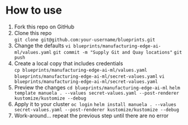 # How to use

1. Fork this repo on GitHub 
1. Clone this repo  
   `git clone git@github.com:your-username/blueprints.git`
1. Change the defaults
   `vi blueprints/manufacturing-edge-ai-ml/values.yaml`
   `git commit -m "Supply Git and Quay locations"`
   `git push`
1. Create a local copy that includes credentials  
   `cp blueprints/manufacturing-edge-ai-ml/values.yaml blueprints/manufacturing-edge-ai-ml/secret-values.yaml`
   `vi blueprints/manufacturing-edge-ai-ml/secret-values.yaml`
1. Preview the changes
   `cd blueprints/manufacturing-edge-ai-ml`
   `helm template manuela . --values secret-values.yaml --post-renderer kustomize/kustomize --debug`
1. Apply it to your cluster
   `oc login`
   `helm install manuela . --values secret-values.yaml --post-renderer kustomize/kustomize --debug`
1. Work-around... repeat the previous step until there are no error
